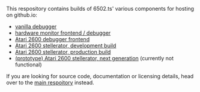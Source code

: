 This respository contains builds of 6502.ts' various components for hosting on
github.io:

 * [vanilla debugger](https://6502ts.github.io/dev/debugger.html)
 * [hardware monitor frontend / debugger](https://6502ts.github.io/dev/)
 * [Atari 2600 debugger frontend](https://6502ts.github.io/dev/stella.html)
 * [Atari 2600 stellerator, development build](https://6502ts.github.io/dev/stellerator.html)
 * [Atari 2600 stellerator, production build](https://6502ts.github.io/stellerator)
 * [(prototype) Atari 2600 stellerator, next generation](https://6502ts.github.io/stellerator-ng)
   (currently not functional)

If you are looking for source code, documentation or licensing details, head over to the
[main respoitory](https://github.com/6502ts/6502.ts)
instead.
